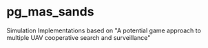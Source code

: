 # pg_mas_sands
Simulation Implementations based on "A potential game approach to multiple UAV cooperative search and surveillance"
